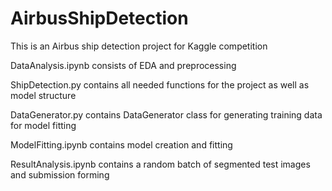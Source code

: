 # AirbusShipDetection

This is an Airbus ship detection project for Kaggle competition

DataAnalysis.ipynb consists of EDA and preprocessing

ShipDetection.py contains all needed functions for the project as well as model structure

DataGenerator.py contains DataGenerator class for generating training data for model fitting

ModelFitting.ipynb contains model creation and fitting

ResultAnalysis.ipynb contains a random batch of segmented test images and submission forming

